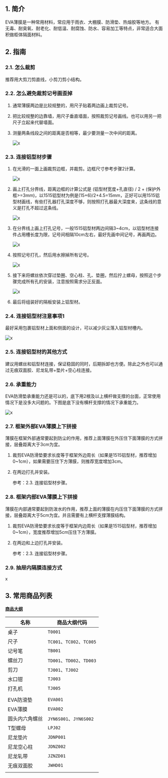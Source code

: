 ## 1. 简介

EVA薄膜是一种常用材料，常应用于雨衣、大棚膜、防滑垫、热熔胶等地方。
有无毒、耐臭氧、耐老化、耐低温、耐腐蚀、防水、容易加工等特点，非常适合大面积做柜体隔面材料。

## 2. 指南

### 2.1. 怎么裁剪

推荐用大剪刀剪直线，小剪刀剪小结构。

### 2.2. 怎么避免裁剪记号画歪掉
	
1. 通常薄膜两边是比较规整的，用尺子贴着两边画上裁剪记号。

2. 把比较规整的边靠墙，用尺子垂直墙面，按照裁剪记号画线。也可以用另一把尺子立起来代替墙面。
		
3. 测量两条线段之间的距离是否相等，最少要测量一次中间的距离。

	![x](https://kukela-images.oss-cn-shanghai.aliyuncs.com/DiyFurniture/DesignGuide/EVA%E8%96%84%E8%86%9C/2.2.3%20%E6%80%8E%E4%B9%88%E9%81%BF%E5%85%8D%E8%A3%81%E5%89%AA%E8%AE%B0%E5%8F%B7%E7%94%BB%E6%AD%AA%E6%8E%89.jpg)

### 2.3. 连接铝型材步骤

1. 在光滑的一面上画裁剪边框，并裁剪。边框尺寸参考步骤2计算。
		
	![x](https://kukela-images.oss-cn-shanghai.aliyuncs.com/DiyFurniture/DesignGuide/EVA%E8%96%84%E8%86%9C/2.3.1%20%E8%BF%9E%E6%8E%A5%E9%93%9D%E5%9E%8B%E6%9D%90%E6%AD%A5%E9%AA%A4.jpg)

2. 画上打孔分界线，距离边框的计算公式是 (铝型材宽度+孔直径) / 2 + (保护外框>=3mm)，以1515铝型材为例是(15+6)/2+4.5=15mm，正好可以用1515铝型材画线，有些打孔器打孔深度不够，则按照打孔器最大深度来，这条线的意义是打孔不超过这条线。
	
	![x](https://kukela-images.oss-cn-shanghai.aliyuncs.com/DiyFurniture/DesignGuide/EVA%E8%96%84%E8%86%9C/2.3.2%20%E8%BF%9E%E6%8E%A5%E9%93%9D%E5%9E%8B%E6%9D%90%E6%AD%A5%E9%AA%A4.jpg)
	
3. 在分界线上画上打孔记号，一般1515铝型材两边间隔3~4cm，以铝型材连接件占用槽长度为限，记号间相隔10cm左右，最好先画中间记号，再画两边。
	
	![x](https://kukela-images.oss-cn-shanghai.aliyuncs.com/DiyFurniture/DesignGuide/EVA%E8%96%84%E8%86%9C/2.3.3%20%E8%BF%9E%E6%8E%A5%E9%93%9D%E5%9E%8B%E6%9D%90%E6%AD%A5%E9%AA%A4.jpg)
	
4. 按照记号打孔，然后用水擦掉所有记号。
	
	![x](https://kukela-images.oss-cn-shanghai.aliyuncs.com/DiyFurniture/DesignGuide/EVA%E8%96%84%E8%86%9C/2.3.4%20%E8%BF%9E%E6%8E%A5%E9%93%9D%E5%9E%8B%E6%9D%90%E6%AD%A5%E9%AA%A4.jpg)
	
5. 接下来将螺丝依次穿过垫圈、空心柱、孔、垫圈，然后拧上螺母，按照这个步骤完成所有孔的安装，注意按照需求分正反面。
	
	![x](https://kukela-images.oss-cn-shanghai.aliyuncs.com/DiyFurniture/DesignGuide/EVA%E8%96%84%E8%86%9C/2.3.5%20%E8%BF%9E%E6%8E%A5%E9%93%9D%E5%9E%8B%E6%9D%90%E6%AD%A5%E9%AA%A4.jpg)
	
6. 最后将组装好的隔板安装上铝型材。

### 2.4. 连接铝型材注意事项1

最好采用包裹铝型材上面和侧面的设计，可以减少灰尘落入铝型材槽内。

![x](https://kukela-images.oss-cn-shanghai.aliyuncs.com/DiyFurniture/DesignGuide/EVA%E8%96%84%E8%86%9C/2.4%20%E8%BF%9E%E6%8E%A5%E9%93%9D%E5%9E%8B%E6%9D%90%E6%B3%A8%E6%84%8F%E4%BA%8B%E9%A1%B91.jpg)

### 2.5. 连接铝型材的其他方式

建议用螺丝和铝型材连接，保证稳固的同时，后期拆卸也方便。除此之外也可以通过无痕双面胶、尼龙轧带+垫片+空心柱连接。

### 2.6. 承重能力

EVA防滑垫承重能力还是可以的，底下用2根及以上横杆做支撑的台面，正常使用情况下是没多大问题的。下图是底下没有横杆支撑的情况下承重能力。

![x](https://kukela-images.oss-cn-shanghai.aliyuncs.com/DiyFurniture/DesignGuide/EVA%E8%96%84%E8%86%9C/2.6%20%E6%89%BF%E9%87%8D%E8%83%BD%E5%8A%9B.jpg)

### 2.7. 框架外部EVA薄膜上下拼接

薄膜在框架外部通常要起到防尘的作用，推荐上面薄膜在外压住下面薄膜的方式拼接，层叠距离大于3cm为宜。

1. 裁剪EVA防滑垫要求长度等于框架外边周长（如果是1515铝型材，推荐增加0\~1cm），如果需要压住下方薄膜，则推荐宽度增加3cm。
	
2. 在两边打孔并安装。
		
	参考：2.3. 连接铝型材步骤。

### 2.8. 框架内部EVA薄膜上下拼接
	
薄膜在内部通常要起到防泼水的作用，推荐上面的薄膜在内压住下面薄膜的方式拼接，层叠距离大于5cm为宜。并且需要有上横杆支撑薄膜结构。

1. 裁剪EVA防滑垫要求长度等于框架内边周长（如果是1515铝型材，推荐增加0\~1cm），宽度推荐增加5cm压住下方薄膜。

2. 在两边和上边打孔并安装。
	
	参考：2.3. 连接铝型材步骤。

### 2.9. 抽屉内隔膜连接方式

x
	
## 3. 常用商品列表

**[商品大纲](../商品大纲.md)**

| 名称 | 商品大纲代码 |
| - | - |
| 桌子 | `T0001` |
| 尺子 | `TC001`、`TC002`、`TC005` |
| 记号笔 | `TB001` |
| 螺丝刀 | `TD001`、`TD002`、`TD003` |
| 剪刀 | `TJ001`、`TJ002` |
| 水口钳 | `TJ003` |
| 打孔机 | `TJ005` |
| | |
| EVA防滑垫 | `EVA001` |
| EVA薄膜 | `EVA002` |
| 圆头内六角螺丝 | `JYN6S001`、`JYN6S002` |
| T型螺母 | `LPJ02` |
| 尼龙垫片 | `JDNP001` |
| 尼龙空心柱 | `JDNZ002` |
| 尼龙轧带 | `JZNZD01` |
| 无痕双面胶 | `JWHD01` |
| | |
